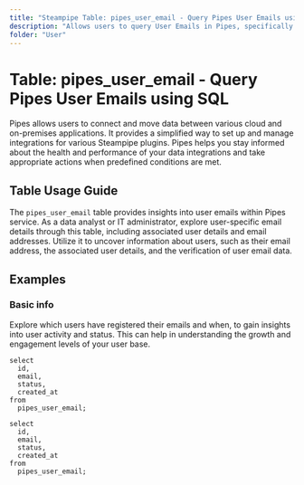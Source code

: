 ```yaml
---
title: "Steampipe Table: pipes_user_email - Query Pipes User Emails using SQL"
description: "Allows users to query User Emails in Pipes, specifically the email address and associated user details, providing insights into user email data and potential anomalies."
folder: "User"
---
```


# Table: pipes_user_email - Query Pipes User Emails using SQL

Pipes allows users to connect and move data between various cloud and on-premises applications. It provides a simplified way to set up and manage integrations for various Steampipe plugins. Pipes helps you stay informed about the health and performance of your data integrations and take appropriate actions when predefined conditions are met.

## Table Usage Guide

The `pipes_user_email` table provides insights into user emails within Pipes service. As a data analyst or IT administrator, explore user-specific email details through this table, including associated user details and email addresses. Utilize it to uncover information about users, such as their email address, the associated user details, and the verification of user email data.

## Examples

### Basic info
Explore which users have registered their emails and when, to gain insights into user activity and status. This can help in understanding the growth and engagement levels of your user base.

```sql+postgres
select
  id,
  email,
  status,
  created_at
from
  pipes_user_email;
```

```sql+sqlite
select
  id,
  email,
  status,
  created_at
from
  pipes_user_email;
```